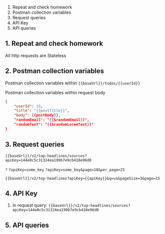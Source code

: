 1. Repeat and check homework
2. Postman collection variables 
3. Request queries
4. API Key
5. API queries


## 1. Repeat and check homework

All http requests are Stateless

## 2. Postman collection variables 

Postman collection variables within `{{baseUrl}}/todos/{{userId}}`

Postman collection variables within request body
```json
{
    "userId": 18,
    "title": "{{postTitle}}",
    "body": {{postBody}},
    "randomEmail": "{{$randomEmail}}",
    "randomText": "{{$randomLoremText}}"
}
```

## 3. Request queries

`{{baseUrl}}/v2/top-headlines/sources?apiKey=144e0c5c31324ea199b7e9cb410e96d0`

`?`
`?apiKey=some_key`
`?apiKey=some_key&page=10&per_page=25`

`{{baseUrl}}/v2/top-headlines?apiKey={{apiKey}}&q=us&pageSize=3&page=15`


## 4. API Key

1. In request query:
`{{baseUrl}}/v2/top-headlines/sources?apiKey=144e0c5c31324ea199b7e9cb410e96d0`


## 5. API queries

